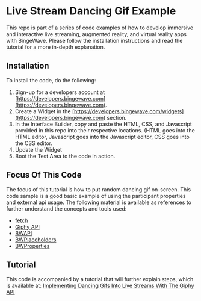 # Live Stream Dancing Gif Example
This repo is part of a series of code examples of how to develop immersive and interactive live streaming, augmented reality, and virtual reality apps with BingeWave. Please follow the installation instructions and read the tutorial for a more in-depth explanation.

## Installation
To install the code, do the following:
1. Sign-up for a developers account at [https://developers.bingewave.com](https://developers.bingewave.com).
2. Create a Widget in the [https://developers.bingewave.com/widgets](https://developers.bingewave.com) section.
3. In the Interface Builder, copy and paste the HTML, CSS, and Javascript provided in this repo into their respective locations. (HTML goes into the HTML editor, Javascript goes into the Javascript editor, CSS goes into the CSS editor.
4. Update the Widget
5. Boot the Test Area to the code in action.

## Focus Of This Code
The focus of this tutorial is how to put random dancing gif on-screen. This code sample is a good basic example of using the participant properties and external api usage. The following material is available as references to further understand the concepts and tools used:

- [fetch](https://developer.mozilla.org/en-US/docs/Web/API/Fetch_API/Using_Fetch)
- [Giphy API](https://developers.giphy.com/)
- [BWAPI](https://developers.bingewave.com/javascript/bwapi)
- [BWPlaceholders](https://developers.bingewave.com/javascript/placeholders)
- [BWProperties](https://developers.bingewave.com/javascript/bwproperties)

## Tutorial

This code is accompanied by a tutorial that will further explain steps, which is available at: [Implementing Dancing Gifs Into Live Streams With The Giphy API](https://medium.com/bingewave/develop-a-live-streaming-app-with-dancing-gifs-and-giphy-api-tutorial-52883f2ff26c)

